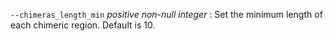 `--chimeras_length_min` *positive non-null integer*
: Set the minimum length of each chimeric region. Default is 10.
